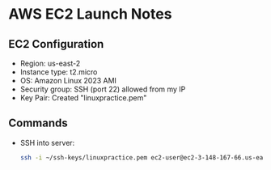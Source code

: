 # AWS EC2 Launch Notes

## EC2 Configuration
- Region: us-east-2
- Instance type: t2.micro
- OS: Amazon Linux 2023 AMI
- Security group: SSH (port 22) allowed from my IP
- Key Pair: Created "linuxpractice.pem"

## Commands
- SSH into server:
  ```bash
  ssh -i ~/ssh-keys/linuxpractice.pem ec2-user@ec2-3-148-167-66.us-east-2.compute.amazonaws.com
